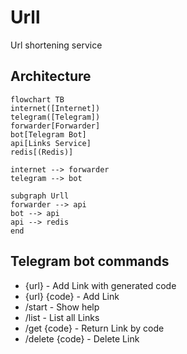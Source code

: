 # Urll
Url shortening service

## Architecture
```mermaid
flowchart TB
internet([Internet])
telegram([Telegram])
forwarder[Forwarder]
bot[Telegram Bot]
api[Links Service]
redis[(Redis)]

internet --> forwarder
telegram --> bot

subgraph Urll
forwarder --> api
bot --> api
api --> redis
end
```


## Telegram bot commands
- {url} - Add Link with generated code
- {url} {code} - Add Link
- /start - Show help
- /list - List all Links
- /get {code} - Return Link by code
- /delete {code} - Delete Link